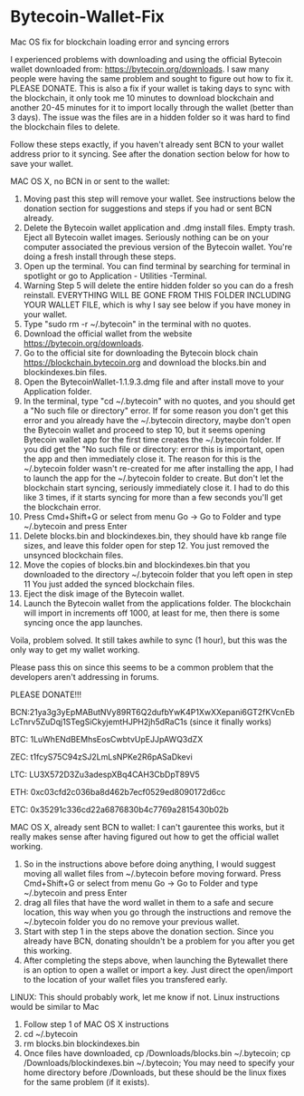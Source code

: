 # Bytecoin-Wallet-Fix
Mac OS fix for blockchain loading error and syncing errors

I experienced problems with downloading and using the official Bytecoin wallet downloaded from: https://bytecoin.org/downloads. I saw many people were having the same problem and sought to figure out how to fix it. PLEASE DONATE. This is also a fix if your wallet is taking days to sync with the blockchain, it only took me 10 minutes to download blockchain and another 20-45 minutes for it to import locally through the wallet (better than 3 days).  The issue was the files are in a hidden folder so it was hard to find the blockchain files to delete.

Follow these steps exactly, if you haven't already sent BCN to your wallet address prior to it syncing. See after the donation section below for how to save your wallet.

MAC OS X, no BCN in or sent to the wallet:
1. Moving past this step will remove your wallet. See instructions below the donation section for suggestions and steps if you had or sent BCN already.
2. Delete the Bytecoin wallet application and .dmg install files. Empty trash. Eject all Bytecoin wallet images. Seriously nothing can be on your computer associated the previous version of the Bytecoin wallet.  You're doing a fresh install through these steps.
3. Open up the terminal. You can find terminal by searching for terminal in spotlight or go to Application - Utilities -Terminal.
4. Warning Step 5 will delete the entire hidden folder so you can do a fresh reinstall. EVERYTHING WILL BE GONE FROM THIS FOLDER INCLUDING YOUR WALLET FILE, which is why I say see below if you have money in your wallet.
5. Type "sudo rm -r ~/.bytecoin" in the terminal with no quotes.
6. Download the official wallet from the website https://bytecoin.org/downloads.
7. Go to the official site for downloading the Bytecoin block chain https://blockchain.bytecoin.org and download the blocks.bin and blockindexes.bin files.
8. Open the BytecoinWallet-1.1.9.3.dmg file and after install move to your Application folder.
9. In the terminal, type "cd ~/.bytecoin" with no quotes, and you should get a "No such file or directory" error.  If for some reason you don't get this error and you already have the ~/.bytecoin directory, maybe don't open the Bytecoin wallet and proceed to step 10, but it seems opening Bytecoin wallet app for the first time creates the ~/.bytecoin folder. If you did get the "No such file or directory: error this is important, open the app and then immediately close it. The reason for this is the ~/.bytecoin folder wasn't re-created for me after installing the app, I had to launch the app for the ~/.bytecoin folder to create. But don't let the blockchain start syncing, seriously immediately close it. I had to do this like 3 times, if it starts syncing for more than a few seconds you'll get the blockchain error.  
10. Press Cmd+Shift+G or select from menu Go -> Go to Folder and type ~/.bytecoin and press Enter
11. Delete blocks.bin and blockindexes.bin, they should have kb range file sizes, and leave this folder open for step 12. You just removed the unsynced blockchain files.
12. Move the copies of blocks.bin and blockindexes.bin that you downloaded to the directory ~/.bytecoin folder that you left open in step 11 You just added the synced blockchain files.
13. Eject the disk image of the Bytecoin wallet.
14. Launch the Bytecoin wallet from the applications folder.  The blockchain will import in increments off 1000, at least for me, then there is some syncing once the app launches.

Voila, problem solved.  It still takes awhile to sync (1 hour), but this was the only way to get my wallet working.

Please pass this on since this seems to be a common problem that the developers aren't addressing in forums.

PLEASE DONATE!!!

BCN:21ya3g3yEpMAButNVy89RT6Q2dufbYwK4P1XwXXepani6GT2fKVcnEbLcTnrv5ZuDqj1STegSiCkyjemtHJPH2jh5dRaC1s (since it finally works)

BTC: 1LuWhENdBEMhsEosCwbtvUpEJJpAWQ3dZX

ZEC: t1fcyS75C94zSJ2LmLsNPKe2R6pASaDkevi

LTC: LU3X572D3Zu3adespXBq4CAH3CbDpT89V5

ETH: 0xc03cfd2c036ba8d462b7ecf0529ed8090172d6cc

ETC: 0x35291c336cd22a6876830b4c7769a2815430b02b


MAC OS X, already sent BCN to wallet:
I can't gaurentee this works, but it really makes sense after having figured out how to get the official wallet working.

1. So in the instructions above before doing anything,  I would suggest moving all wallet files from ~/.bytecoin before moving forward. Press Cmd+Shift+G or select from menu Go -> Go to Folder and type ~/.bytecoin and press Enter
2. drag all files that have the word wallet in them to a safe and secure location, this way when you go through the instructions and remove the ~/.bytecoin folder you do no remove your previous wallet.  
3. Start with step 1 in the steps above the donation section. Since you already have BCN, donating shouldn't be a problem for you after you get this working.
3. After completing the steps above, when launching the Bytewallet there is an option to open a wallet or import a key.  Just direct the open/import to the location of your wallet files you transfered early.

LINUX:
This should probably work, let me know if not. Linux instructions would be similar to Mac
1. Follow step 1 of MAC OS X instructions
2. cd ~/.bytecoin
3. rm blocks.bin blockindexes.bin
4. Once files have downloaded, cp /Downloads/blocks.bin ~/.bytecoin;  cp /Downloads/blockindexes.bin ~/.bytecoin; You may need to specify your home directory before /Downloads, but these should be the linux fixes for the same problem (if it exists).
